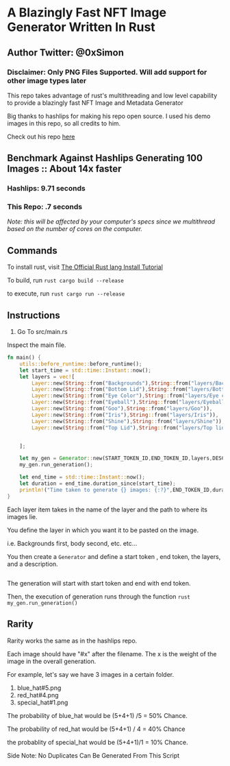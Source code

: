 # A Blazingly Fast NFT Image Generator Written In Rust
## Author Twitter: @0xSimon

### Disclaimer: Only PNG Files Supported. Will add support for other image types later
This repo takes advantage of rust's multithreading and low level capability
to provide a blazingly fast NFT Image and Metadata Generator

Big thanks to hashlips for making his repo open source. I used his demo images
in this repo, so all credits to him.

Check out his repo <a href="https://github.com/HashLips/hashlips_art_engine">here</a>

## Benchmark Against Hashlips Generating 100 Images :: About 14x faster

### Hashlips: 9.71 seconds
### This Repo:  .7 seconds

<em>Note: this will be affected by your computer's specs since we multithread based on the number of cores on the computer.</em>

## Commands

To install rust, visit <a href="https://www.rust-lang.org/tools/install">The Official Rust lang Install Tutorial </a>

To build, run  ```rust cargo build --release```

to execute, run ```rust cargo run --release```


## Instructions
1.  Go To src/main.rs

Inspect the main file.

```rust
fn main() {
    utils::before_runtime::before_runtime();
    let start_time = std::time::Instant::now();
    let layers = vec![
        Layer::new(String::from("Backgrounds"),String::from("layers/Background")),
        Layer::new(String::from("Bottom Lid"),String::from("layers/Bottom lid")),
        Layer::new(String::from("Eye Color"),String::from("layers/Eye color")),
        Layer::new(String::from("Eyeball"),String::from("layers/Eyeball")),
        Layer::new(String::from("Goo"),String::from("layers/Goo")),
        Layer::new(String::from("Iris"),String::from("layers/Iris")),
        Layer::new(String::from("Shine"),String::from("layers/Shine")),
        Layer::new(String::from("Top Lid"),String::from("layers/Top lid")),


    ];

    let my_gen = Generator::new(START_TOKEN_ID,END_TOKEN_ID,layers,DESCRIPTION);
    my_gen.run_generation();

    let end_time = std::time::Instant::now();
    let duration = end_time.duration_since(start_time);
    println!("Time taken to generate {} images: {:?}",END_TOKEN_ID,duration);
}
```

Each layer item takes in the name of the layer and the path to where its images lie.

You define the layer in which you want it to be pasted on the image.
 
i.e. Backgrounds first, body second, etc. etc...

You then create a ```Generator``` and define a start token , end token, the layers, and a description.
```rust    let my_gen = Generator::new(START_TOKEN_ID,END_TOKEN_ID,layers,DESCRIPTION);
```

The generation will start with start token and end with end token.

Then, the execution of generation runs through the function ```rust my_gen.run_generation()```

## Rarity

Rarity works the same as in the hashlips repo.

Each image should have "#x" after the filename. The x is the weight of the image in the overall generation.

For example, let's say we have 3 images in a certain folder.

1.  blue_hat#5.png
2.  red_hat#4.png
3.  special_hat#1.png

The probability of blue_hat would be (5+4+1) /5 = 50% Chance.

The probability of red_hat would be (5+4+1) / 4 = 40% Chance

the probablity of special_hat would be (5+4+1)/1 = 10% Chance.


Side Note: No Duplicates Can Be Generated From This Script